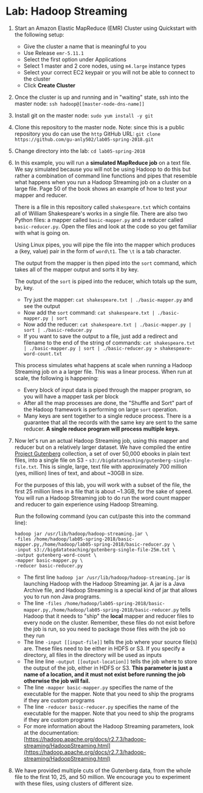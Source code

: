 # Lab: Hadoop Streaming


1. Start an Amazon Elastic MapReduce (EMR) Cluster using Quickstart with the following setup:
	*  Give the cluster a name that is meaningful to you
	*  Use Release `emr-5.11.1`
	*  Select the first option under Applications
	*  Select 1 master and 2 core nodes, using `m4.large` instance types
	*  Select your correct EC2 keypair or you will not be able to connect to the cluster
	*  Click **Create Cluster**

2. Once the cluster is up and running and in "waiting" state, ssh into the master node: `ssh hadoop@[[master-node-dns-name]]`

3. Install git on the master node: `sudo yum install -y git`

3. Clone this repository to the master node. Note: since this is a public repository you do can use the `http` GitHub URL: `git clone https://github.com/gu-anly502/lab05-spring-2018.git`

4. Change directory into the lab: `cd lab05-spring-2018` 

5. In this example, you will run a **simulated MapReduce job** on a text file. We say simulated because you will not be using Hadoop to do this but rather a combination of command line functions and pipes that resemble what happens when you run a Hadoop Streaming job on a cluster on a large file. Page 50 of the book shows an example of how to test your mapper and reducer. 

	There is a file in this repository called `shakespeare.txt` which contains all of William Shakespeare's works in a single file. There are also two Python files: a mapper called `basic-mapper.py` and a reducer called `basic-reducer.py`. Open the files and look at the code so you get familiar with what is going on.

	Using Linux pipes, you will pipe the file into the mapper which produces a (key, value) pair in the form of `word\t1`. The `\t` is a tab character. 
	
	The output from the mapper is then piped into the `sort` command, which takes all of the mapper output and sorts it by key.
	
	The output of the `sort` is piped into the reducer, which totals up the sum, by, key.
	
	- Try just the mapper: `cat shakespeare.txt | ./basic-mapper.py` and see the output
	- Now add the `sort` command: `cat shakespeare.txt | ./basic-mapper.py | sort`
	- Now add the reducer: `cat shakespeare.txt | ./basic-mapper.py | sort | ./basic-reducer.py`
	- If you want to save the output to a file, just add a redirect and filename to the end of the string of commands: `cat shakespeare.txt | ./basic-mapper.py | sort | ./basic-reducer.py > shakespeare-word-count.txt`

	This process simulates what happens at scale when running a Hadoop Streaming job on a a larger file. This was a linear process. When run at scale, the following is happening:
	
	- Every block of input data is piped through the mapper program, so you will have a mapper task per block
	- After all the map processes are done, the "Shuffle and Sort" part of the Hadoop framework is performing on large `sort` operation. 
	- Many keys are sent together to a single reduce process. There is a guarantee that all the records with the same key are sent to the same reducer. **A single reduce program will process multiple keys.**

6. Now let's run an actual Hadoop Streaming job, using this mapper and reducer but on a relatively larger dataset. We have compiled the entire [Project Gutenberg](https://www.gutenberg.org/) collection, a set of over 50,000 ebooks in plain text files, into a single file on S3 - `s3://bigdatateaching/gutenberg-single-file.txt`. This is single, large, text file with approximately 700 million (yes, million) lines of text, and about ~30GB in size. 

	For the purposes of this lab, you will work with a subset of the file, the first 25 million lines in a file that is about ~1.3GB, for the sake of speed. You will run a Hadoop Streaming job to do run the word count mapper and reducer to gain experience using Hadoop Streaming.
	
	Run the following command (you can cut/paste this into the command line):
	
	```
	hadoop jar /usr/lib/hadoop/hadoop-streaming.jar \
	-files /home/hadoop/lab05-spring-2018/basic-mapper.py,/home/hadoop/lab05-spring-2018/basic-reducer.py \
	-input s3://bigdatateaching/gutenberg-single-file-25m.txt \
	-output gutenberg-word-count \
	-mapper basic-mapper.py \
	-reducer basic-reducer.py
	```
	* The first line `hadoop jar /usr/lib/hadoop/hadoop-streaming.jar` is launching Hadoop with the Hadoop Streaming jar. A jar is a Java Archive file, and Hadoop Streaming is a special kind of jar that allows you to run non Java programs.
	* The line `-files /home/hadoop/lab05-spring-2018/basic-mapper.py,/home/hadoop/lab05-spring-2018/basic-reducer.py` tells Hadoop that it needs to "ship" the **local** mapper and reducer files to every node on the cluster. Remember, these files do not exist before the job is run, so you need to package those files with the job so they run
	* The line `-input [[input-file]]` tells the job where your source file(s) are. These files need to be either in HDFS or S3. If you specify a directory, all files in the directory will be used as inputs
	* The line line `-output [[output-location]]` tells the job where to store the output of the job, either in HDFS or S3. **This parameter is just a name of a location, and it must not exist before running the job otherwise the job will fail.**
	* The line `-mapper basic-mapper.py` specifies the name of the executable for the mapper. Note that you need to ship the programs if they are custom programs
	* The line `-reducer basic-reducer.py` specifies the name of the executable for the mapper. Note that you need to ship the programs if they are custom programs
	* For more information about the Hadoop Streaming parameters, look at the documentation: [https://hadoop.apache.org/docs/r2.7.3/hadoop-streaming/HadoopStreaming.html](https://hadoop.apache.org/docs/r2.7.3/hadoop-streaming/HadoopStreaming.html)
	
1. We have provided multiple cuts of the Gutenberg data, from the whole file to the first 10, 25, and 50 million. We encourage you to experiment with these files, using clusters of different size.




